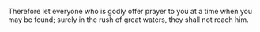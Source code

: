 Therefore let everyone who is godly offer prayer to you at a time when you may be found; surely in the rush of great waters, they shall not reach him.
